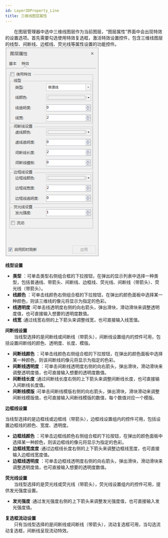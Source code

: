 ```yaml
---
id: Layer3DProperty_Line
title: 三维线图层属性
---
```


　　在图层管理器中选中三维线图层作为当前图层，“图层属性”界面中会出现特效的设置选项。首先需要勾选使用特效复选框，激活特效设置控件，包含三维线图层的线型、间断线、边框线、荧光线等属性设置的功能控件。  
![图：三维线特效设置参数 ](img/LineGroup2.png)  
 
**线型设置**

  * **类型** ：可单击类型右侧组合框的下拉按钮，在弹出的显示列表中选择一种类型，包括普通线、带箭头、间断线、边框线、荧光线、间断线（带箭头）、荧光线（带箭头）。
  * **线颜色** ：可单击线颜色右侧组合框的下拉按钮，在弹出的颜色面板中选择某一种颜色，则该三维线的像元将显示为指定的色彩。
  * **线透明度** :可单击线透明度右侧的向右箭头，弹出滑块，滑动滑块来调整透明度值，也可直接输入想要的透明度数值。
  * **线宽** :通过线宽右侧的上下箭头来调整线宽，也可直接输入线宽值。

**间断线设置**  
　　当线型选择的是间断线或间断线（带箭头），间断线设置组内的控件可用，包括设置间断线的颜色、透明度、长度、模版。

  * **间断线颜色** ：可单击线颜色右侧组合框的下拉按钮，在弹出的颜色面板中选择某一种颜色，则该间断线的像元将显示为指定的色彩。
  * **间断线透明度** ：可单击间断线透明度右侧的向右箭头，弹出滑块，滑动滑块来调整透明度值，也可直接输入想要的透明度数值。
  * **间断线长度** :通过间断线长度右侧的上下箭头来调整间断线长度，也可直接输入间断线长度值。
  * **间断线模版** :可单击间断线模版右侧的向右箭头，弹出滑块，滑块滑动来调整间断线模版值，也可直接输入间断线模版的数值，每个数值对应一个模版。

**边框线设置**

当线型选择的是边框线或边框线（带箭头），边框线设置组内的控件可用，包括设置边框线的颜色、宽度、透明度。

  * **边框线颜色** ：可单击边框线颜色右侧组合框的下拉按钮，在弹出的颜色面板中选择某一种颜色，则该边框线的像元将显示为指定的色彩。
  * **边框线宽度度** :通过边框线长度右侧的上下箭头来调整边框线宽度，也可直接输入边框线宽度值。
  * **边框线透明度** ：可单击边框线透明度右侧的向右箭头，弹出滑块，滑动滑块来调整透明度值，也可直接输入想要的透明度数值。

**荧光线设置**  
　　当线型选择的是荧光线或荧光线（带箭头），荧光线设置组内的控件可用，提供发光强度设置。

  * **发光强度** :通过发光强度右侧的上下箭头来调整发光强度值，也可直接输入发光强度值。

**复选框流动设置**  
　　只有当线型选择的是间断线或间断线（带箭头），流动复选框可用，当勾选流动复选框，间断线呈现流动特效。

